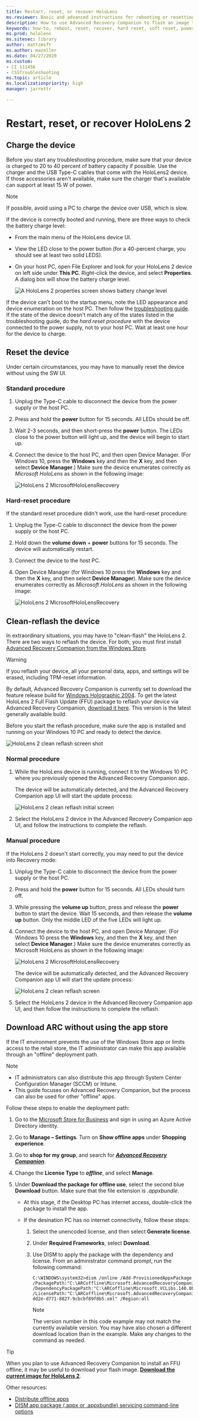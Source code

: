```yaml
---
title: Restart, reset, or recover HoloLens
ms.reviewer: Basic and advanced instructions for rebooting or resetting your HoloLens.
description: How to use Advanced Recovery Companion to flash an image to HoloLens 2.
keywords: how-to, reboot, reset, recover, hard reset, soft reset, power cycle, HoloLens, shut down, arc, advanced recovery companion
ms.prod: hololens
ms.sitesec: library
author: mattzmsft
ms.author: mazeller
ms.date: 04/27/2020
ms.custom: 
- CI 111456
- CSSTroubleshooting
ms.topic: article
ms.localizationpriority: high
manager: jarrettr

---
```


# Restart, reset, or recover HoloLens 2

## Charge the device

Before you start any troubleshooting procedure, make sure that your device is charged to 20 to 40 percent of battery capacity if possible. Use the charger and the USB Type-C cables that come with the HoloLens2 device. If those accessories aren't available, make sure the charger that's available can support at least 15 W of power.

> [!NOTE]
> If possible, avoid using a PC to charge the device over USB, which is slow.

If the device is correctly booted and running, there are three ways to check the battery charge level:

- From the main menu of the HoloLens device UI.
- View the LED close to the power button (for a 40-percent charge, you should see at least two solid LEDS).
- On your host PC, open File Explorer and look for your HoloLens 2 device on left side under **This PC**. Right-click the device, and select **Properties**. A dialog box will show the battery charge level.

   ![A HoloLens 2 properties screen shows battery change level](images/ResetRecovery2.png)

If the device can't boot to the startup menu, note the LED appearance and device enumeration on the host PC. Then follow the [troubleshooting guide](https://docs.microsoft.com/hololens/hololens-troubleshooting). If the state of the device doesn't match any of the states listed in the troubleshooting guide, do the *hard reset procedure* with the device connected to the power supply, not to your host PC. Wait at least one hour for the device to charge.

## Reset the device

Under certain circumstances, you may have to manually reset the device without using the SW UI.

### Standard procedure
1. Unplug the Type-C cable to disconnect the device from the power supply or the host PC.

2. Press and hold the **power** button for 15 seconds. All LEDs should be off.

3. Wait 2-3 seconds, and then short-press the **power** button. The LEDs close to the power button will light up, and the device will begin to start up.

4. Connect the device to the host PC, and then open Device Manager. (For Windows 10, press the **Windows** key and then the **X** key, and then select **Device Manager**.) Make sure the device enumerates correctly as *Microsoft HoloLens* as shown in the following image:

   ![HoloLens 2 MicrosoftHoloLensRecovery](images/MicrosoftHoloLens_DeviceManager.png)

### Hard-reset procedure

If the standard reset procedure didn't work, use the hard-reset procedure:

1. Unplug the Type-C cable to disconnect the device from the power supply or the host PC.

2. Hold down the **volume down** + **power** buttons for 15 seconds. The device will automatically restart.

4. Connect the device to the host PC.
5. Open Device Manager (for Windows 10 press the **Windows** key and then the **X** key, and then select **Device Manager**). Make sure the device enumerates correctly as *Microsoft HoloLens* as shown in the following image:

   ![HoloLens 2 MicrosoftHoloLensRecovery](images/MicrosoftHoloLens_DeviceManager.png)

## Clean-reflash the device

In extraordinary situations, you may have to "clean-flash" the HoloLens 2. There are two ways to reflash the device. For both, you must first install [Advanced Recovery Companion from the Windows Store](https://www.microsoft.com/store/productId/9P74Z35SFRS8).

>[!WARNING]
>If you reflash your device, all your personal data, apps, and settings will be erased, including TPM-reset information.

By default, Advanced Recovery Companion is currently set to download the feature release build for [Windows Holographic 2004](hololens-release-notes.md#windows-holographic-version-2004). To get the latest HoloLens 2 Full Flash Update (FFU) package to reflash your device via Advanced Recovery Companion, [download it here](https://aka.ms/hololens2download). This version is the latest generally available build.

Before you start the reflash procedure, make sure the app is installed and running on your Windows 10 PC and ready to detect the device.

![HoloLens 2 clean reflash screen shot](images/ARC1.png)

### Normal procedure

1. While the HoloLens device is running, connect it to the Windows 10 PC where you previously opened the Advanced Recovery Companion app.
 
   The device will be automatically detected, and the Advanced Recovery Companion app UI will start the update process:

   ![HoloLens 2 clean reflash initial screen](images/ARC2.png)

3. Select the HoloLens 2 device in the Advanced Recovery Companion app UI, and follow the instructions to complete the reflash.

### Manual procedure

If the HoloLens 2 doesn't start correctly, you may need to put the device into Recovery mode:

1. Unplug the Type-C cable to disconnect the device from the power supply or the host PC.

2. Press and hold the **power** button for 15 seconds. All LEDs should turn off.

3. While pressing the **volume up** button, press and release the **power** button to start the device. Wait 15 seconds, and then release the **volume up** button. Only the middle LED of the five LEDs will light up.

4. Connect the device to the host PC, and open Device Manager. (For Windows 10 press the **Windows** key, and then the **X** key, and then select **Device Manager**.) Make sure the device enumerates correctly as Microsoft HoloLens as shown in the following image:

   ![HoloLens 2 MicrosoftHoloLensRecovery](images/MicrosoftHoloLensRecovery.png)

   The device will be automatically detected, and the Advanced Recovery Companion app UI will start the update process:

   ![HoloLens 2 clean reflash screen](images/ARC2.png)

6. Select the HoloLens 2 device in the Advanced Recovery Companion app UI, and then follow the instructions to complete the reflash.

## Download ARC without using the app store

If the IT environment prevents the use of the Windows Store app or limits access to the retail store, the IT administrator can make this app available through an "offline" deployment path.

 >[!NOTE] 
 > - IT administrators can also distribute this app through System Center Configuration Manager (SCCM) or Intune.
 > - This guide focuses on Advanced Recovery Companion, but the process can also be used for other "offline" apps.

Follow these steps to enable the deployment path:
1. Go to the [Microsoft Store for Business](https://businessstore.microsoft.com) and sign in using an Azure Active Directory identity.

1. Go to **Manage – Settings**. Turn on **Show offline apps** under **Shopping experience**. 
1. Go to **shop for my group**, and search for [***Advanced Recovery Companion***](https://businessstore.microsoft.com/store/details/advanced-recovery-companion/9P74Z35SFRS8).
1. Change the **License Type** to ***offline***, and select **Manage**.
1. Under **Download the package for offline use**, select the second blue **Download** button. Make sure that the file extension is *.appxbundle*.

    - At this stage, if the Desktop PC has internet access, double-click the package to install the app.


    - If the desination PC has no internet connectivity, follow these steps: 
       1. Select the unencoded license, and then select **Generate license**.
       2. Under **Required Frameworks**, select **Download**.
       3. Use DISM to apply the package with the dependency and license. From an administrator command prompt, run the following command:

          ```console
          C:\WINDOWS\system32>dism /online /Add-ProvisionedAppxPackage /PackagePath:"C:\ARCoffline\Microsoft.AdvancedRecoveryCompanion_1.19050.1301.0_neutral_~_8wekyb3d8bbwe.appxbundle" /DependencyPackagePath:"C:\ARCoffline\Microsoft.VCLibs.140.00.UWPDesktop_14.0.27629.0_x86__8wekyb3d8bbwe.appx" /LicensePath:"C:\ARCoffline\Microsoft.AdvancedRecoveryCompanion_8wekyb3d8bbwe_f72ce112-dd2e-d771-8827-9cbcbf89f8b5.xml" /Region:all
          ```
            > [!NOTE]
            > The version number in this code example may not match the currently available version. You may have also chosen a different download location than in the example. Make any changes to the command as needed.

> [!TIP]
> When you plan to use Advanced Recovery Companion to install an FFU offline, it may be useful to download your flash image. [**Download the current image for HoloLens 2**](https://aka.ms/hololens2download). 

Other resources:
- [Distribute offline apps](https://docs.microsoft.com/microsoft-store/distribute-offline-apps) 
- [DISM app package (.appx or .appxbundle) servicing command-line options](https://docs.microsoft.com/windows-hardware/manufacture/desktop/dism-app-package--appx-or-appxbundle--servicing-command-line-options)
